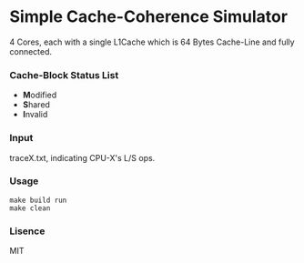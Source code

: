 # Simple Cache-Coherence Simulator
4 Cores, each with a single L1Cache which is 64 Bytes Cache-Line and fully connected.

### Cache-Block Status List
+ **M**odified
+ **S**hared
+ **I**nvalid

### Input
traceX.txt, indicating CPU-X's L/S ops.

### Usage

```make
make build run
make clean
```
### Lisence
MIT
